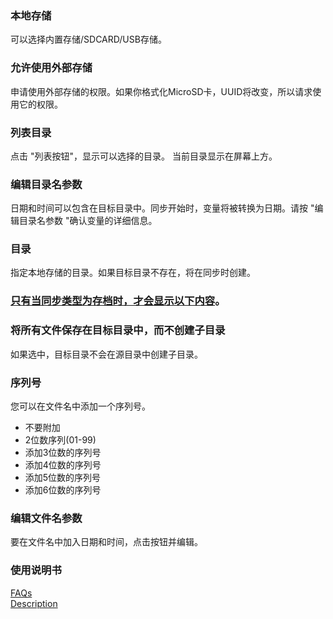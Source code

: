 ### 本地存储  

可以选择内置存储/SDCARD/USB存储。  

### 允许使用外部存储  

申请使用外部存储的权限。如果你格式化MicroSD卡，UUID将改变，所以请求使用它的权限。  

### 列表目录  

点击 "列表按钮"，显示可以选择的目录。 当前目录显示在屏幕上方。  

### 编辑目录名参数  
日期和时间可以包含在目标目录中。同步开始时，变量将被转换为日期。请按 "编辑目录名参数 "确认变量的详细信息。  

### 目录  
指定本地存储的目录。如果目标目录不存在，将在同步时创建。  

### <u>只有当同步类型为存档时，才会显示以下内容</u>。  
### 将所有文件保存在目标目录中，而不创建子目录  
如果选中，目标目录不会在源目录中创建子目录。  

### 序列号  

您可以在文件名中添加一个序列号。  

- 不要附加  
- 2位数序列(01-99)  
- 添加3位数的序列号  
- 添加4位数的序列号  
- 添加5位数的序列号  
- 添加6位数的序列号  

### 编辑文件名参数  

要在文件名中加入日期和时间，点击按钮并编辑。  

### 使用说明书  
[FAQs](https://sentaroh.github.io/Documents/SMBSync3/SMBSync3_FAQ_EN.htm)  
[Description](https://sentaroh.github.io/Documents/SMBSync3/SMBSync3_Desc_EN.htm)  
